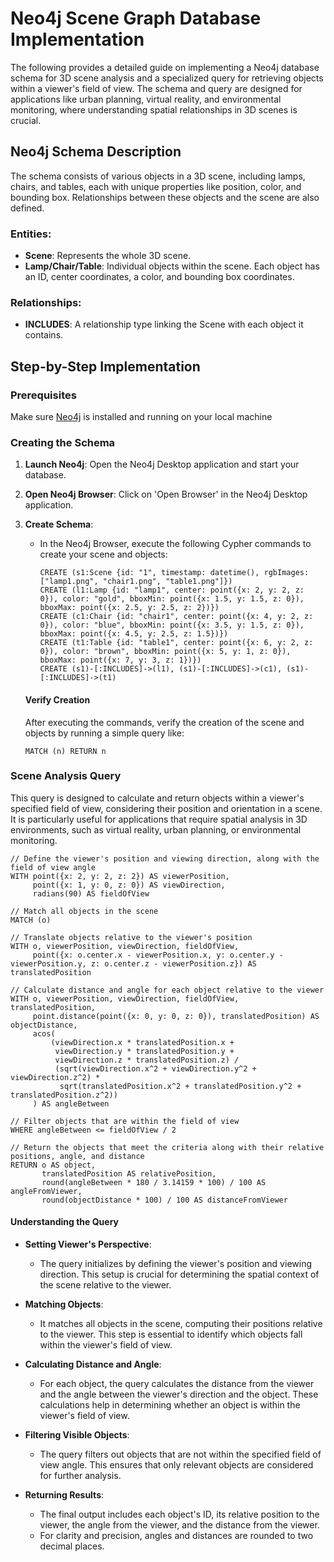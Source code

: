 # Neo4j Scene Graph Database Implementation

The following provides a detailed guide on implementing a Neo4j database schema for 3D scene analysis and a specialized query for retrieving objects within a viewer's field of view. The schema and query are designed for applications like urban planning, virtual reality, and environmental monitoring, where understanding spatial relationships in 3D scenes is crucial.

## Neo4j Schema Description

The schema consists of various objects in a 3D scene, including lamps, chairs, and tables, each with unique properties like position, color, and bounding box. Relationships between these objects and the scene are also defined.

### Entities:

- **Scene**: Represents the whole 3D scene.
- **Lamp/Chair/Table**: Individual objects within the scene. Each object has an ID, center coordinates, a color, and bounding box coordinates.

### Relationships:

- **INCLUDES**: A relationship type linking the Scene with each object it contains.

## Step-by-Step Implementation

### Prerequisites

Make sure [Neo4j](https://neo4j.com/download/) is installed and running on your local machine 

### Creating the Schema

1. **Launch Neo4j**: Open the Neo4j Desktop application and start your database.
2. **Open Neo4j Browser**: Click on 'Open Browser' in the Neo4j Desktop application.
3. **Create Schema**:
    - In the Neo4j Browser, execute the following Cypher commands to create your scene and objects:

      ```cypher
      CREATE (s1:Scene {id: "1", timestamp: datetime(), rgbImages: ["lamp1.png", "chair1.png", "table1.png"]})
      CREATE (l1:Lamp {id: "lamp1", center: point({x: 2, y: 2, z: 0}), color: "gold", bboxMin: point({x: 1.5, y: 1.5, z: 0}), bboxMax: point({x: 2.5, y: 2.5, z: 2})})
      CREATE (c1:Chair {id: "chair1", center: point({x: 4, y: 2, z: 0}), color: "blue", bboxMin: point({x: 3.5, y: 1.5, z: 0}), bboxMax: point({x: 4.5, y: 2.5, z: 1.5})})
      CREATE (t1:Table {id: "table1", center: point({x: 6, y: 2, z: 0}), color: "brown", bboxMin: point({x: 5, y: 1, z: 0}), bboxMax: point({x: 7, y: 3, z: 1})})
      CREATE (s1)-[:INCLUDES]->(l1), (s1)-[:INCLUDES]->(c1), (s1)-[:INCLUDES]->(t1)
      ```

	#### Verify Creation

	After executing the commands, verify the creation of the scene and objects by running a simple query like:

	```cypher
	MATCH (n) RETURN n
	```

### Scene Analysis Query

This query is designed to calculate and return objects within a viewer's specified field of view, considering their position and orientation in a scene. It is particularly useful for applications that require spatial analysis in 3D environments, such as virtual reality, urban planning, or environmental monitoring.

```cypher
// Define the viewer's position and viewing direction, along with the field of view angle
WITH point({x: 2, y: 2, z: 2}) AS viewerPosition,  
     point({x: 1, y: 0, z: 0}) AS viewDirection,   
     radians(90) AS fieldOfView

// Match all objects in the scene
MATCH (o)

// Translate objects relative to the viewer's position
WITH o, viewerPosition, viewDirection, fieldOfView,
     point({x: o.center.x - viewerPosition.x, y: o.center.y - viewerPosition.y, z: o.center.z - viewerPosition.z}) AS translatedPosition

// Calculate distance and angle for each object relative to the viewer
WITH o, viewerPosition, viewDirection, fieldOfView, translatedPosition,
     point.distance(point({x: 0, y: 0, z: 0}), translatedPosition) AS objectDistance,
     acos(
         (viewDirection.x * translatedPosition.x +
          viewDirection.y * translatedPosition.y +
          viewDirection.z * translatedPosition.z) / 
          (sqrt(viewDirection.x^2 + viewDirection.y^2 + viewDirection.z^2) * 
           sqrt(translatedPosition.x^2 + translatedPosition.y^2 + translatedPosition.z^2))
     ) AS angleBetween

// Filter objects that are within the field of view
WHERE angleBetween <= fieldOfView / 2

// Return the objects that meet the criteria along with their relative positions, angle, and distance
RETURN o AS object, 
       translatedPosition AS relativePosition, 
       round(angleBetween * 180 / 3.14159 * 100) / 100 AS angleFromViewer, 
       round(objectDistance * 100) / 100 AS distanceFromViewer
```

#### Understanding the Query

- **Setting Viewer's Perspective**:
  - The query initializes by defining the viewer's position and viewing direction. This setup is crucial for determining the spatial context of the scene relative to the viewer.

- **Matching Objects**:
  - It matches all objects in the scene, computing their positions relative to the viewer. This step is essential to identify which objects fall within the viewer's field of view.

- **Calculating Distance and Angle**:
  - For each object, the query calculates the distance from the viewer and the angle between the viewer's direction and the object. These calculations help in determining whether an object is within the viewer's field of view.

- **Filtering Visible Objects**:
  - The query filters out objects that are not within the specified field of view angle. This ensures that only relevant objects are considered for further analysis.

- **Returning Results**:
  - The final output includes each object's ID, its relative position to the viewer, the angle from the viewer, and the distance from the viewer. 
  - For clarity and precision, angles and distances are rounded to two decimal places.
